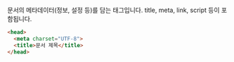 # <head>

문서의 메타데이터(정보, 설정 등)를 담는 태그입니다. title, meta, link, script 등이 포함됩니다.

```html
<head>
  <meta charset="UTF-8">
  <title>문서 제목</title>
</head>
```
